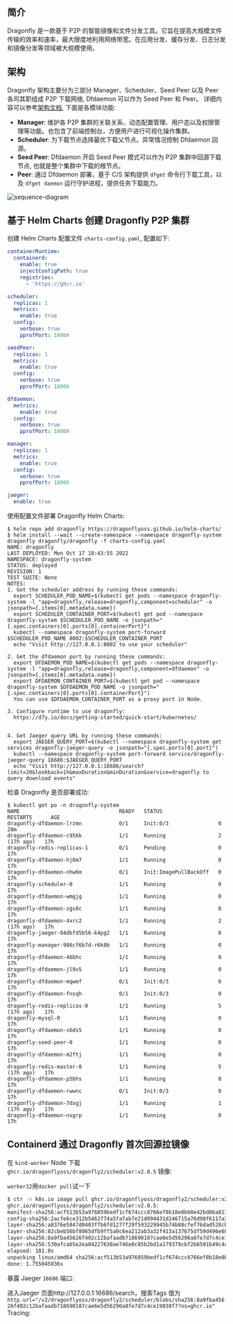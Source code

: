 ## 简介

Dragonfly 是一款基于 P2P 的智能镜像和文件分发工具。它旨在提高大规模文件传输的效率和速率，最大限度地利用网络带宽。在应用分发、缓存分发、日志分发和镜像分发等领域被大规模使用。

## 架构

Dragonfly 架构主要分为三部分 Manager、Scheduler、Seed Peer 以及 Peer 各司其职组成 P2P 下载网络, Dfdaemon 可以作为 Seed Peer 和 Peer。 详细内容可以参考[架构文档](https://d7y.io/zh/docs/concepts/terminology/architecture), 下面是各模块功能:

- **Manager**: 维护各 P2P 集群的关联关系、动态配置管理、用户态以及权限管理等功能。也包含了前端控制台，方便用户进行可视化操作集群。
- **Scheduler**: 为下载节点选择最优下载父节点。异常情况控制 Dfdaemon 回源。
- **Seed Peer**: Dfdaemon 开启 Seed Peer 模式可以作为 P2P 集群中回源下载节点, 也就是整个集群中下载的根节点。
- **Peer**: 通过 Dfdaemon 部署，基于 C/S 架构提供 `dfget` 命令行下载工具，以及 `dfget daemon` 运行守护进程，提供任务下载能力。

![sequence-diagram](https://d7y.io/zh/assets/images/sequence-diagram-36befd084733a4b61f4921ecd76c9568.png)

## 基于 Helm Charts 创建 Dragonfly P2P 集群

创建 Helm Charts 配置文件 `charts-config.yaml`, 配置如下:

```yaml
containerRuntime:
  containerd:
    enable: true
    injectConfigPath: true
    registries:
      - 'https://ghcr.io'

scheduler:
  replicas: 1
  metrics:
    enable: true
  config:
    verbose: true
    pprofPort: 18066

seedPeer:
  replicas: 1
  metrics:
    enable: true
  config:
    verbose: true
    pprofPort: 18066

dfdaemon:
  metrics:
    enable: true
  config:
    verbose: true
    pprofPort: 18066

manager:
  replicas: 1
  metrics:
    enable: true
  config:
    verbose: true
    pprofPort: 18066

jaeger:
  enable: true
```

使用配置文件部署 Dragonfly Helm Charts:

```shell
$ helm repo add dragonfly https://dragonflyoss.github.io/helm-charts/
$ helm install --wait --create-namespace --namespace dragonfly-system dragonfly dragonfly/dragonfly -f charts-config.yaml
NAME: dragonfly
LAST DEPLOYED: Mon Oct 17 18:43:55 2022
NAMESPACE: dragonfly-system
STATUS: deployed
REVISION: 1
TEST SUITE: None
NOTES:
1. Get the scheduler address by running these commands:
  export SCHEDULER_POD_NAME=$(kubectl get pods --namespace dragonfly-system -l "app=dragonfly,release=dragonfly,component=scheduler" -o jsonpath={.items[0].metadata.name})
  export SCHEDULER_CONTAINER_PORT=$(kubectl get pod --namespace dragonfly-system $SCHEDULER_POD_NAME -o jsonpath="{.spec.containers[0].ports[0].containerPort}")
  kubectl --namespace dragonfly-system port-forward $SCHEDULER_POD_NAME 8002:$SCHEDULER_CONTAINER_PORT
  echo "Visit http://127.0.0.1:8002 to use your scheduler"

2. Get the dfdaemon port by running these commands:
  export DFDAEMON_POD_NAME=$(kubectl get pods --namespace dragonfly-system -l "app=dragonfly,release=dragonfly,component=dfdaemon" -o jsonpath={.items[0].metadata.name})
  export DFDAEMON_CONTAINER_PORT=$(kubectl get pod --namespace dragonfly-system $DFDAEMON_POD_NAME -o jsonpath="{.spec.containers[0].ports[0].containerPort}")
  You can use $DFDAEMON_CONTAINER_PORT as a proxy port in Node.

3. Configure runtime to use dragonfly:
  https://d7y.io/docs/getting-started/quick-start/kubernetes/


4. Get Jaeger query URL by running these commands:
  export JAEGER_QUERY_PORT=$(kubectl --namespace dragonfly-system get services dragonfly-jaeger-query -o jsonpath="{.spec.ports[0].port}")
  kubectl --namespace dragonfly-system port-forward service/dragonfly-jaeger-query 16686:$JAEGER_QUERY_PORT
  echo "Visit http://127.0.0.1:16686/search?limit=20&lookback=1h&maxDuration&minDuration&service=dragonfly to query download events"
```

检查 Dragonfly 是否部署成功:

```shell
$ kubectl get po -n dragonfly-system
NAME                                READY   STATUS                  RESTARTS      AGE
dragonfly-dfdaemon-lrzmn            0/1     Init:0/3                0             28m
dragonfly-dfdaemon-c956k            1/1     Running                 2 (17h ago)   17h
dragonfly-redis-replicas-1          0/1     Pending                 0             17h
dragonfly-dfdaemon-hj6m7            1/1     Running                 0             17h
dragonfly-dfdaemon-nhw6m            0/1     Init:ImagePullBackOff   0             17h
dragonfly-scheduler-0               1/1     Running                 0             17h
dragonfly-dfdaemon-wmgjg            1/1     Running                 0             17h
dragonfly-dfdaemon-zgs8c            1/1     Running                 0             17h
dragonfly-dfdaemon-4xrc2            1/1     Running                 2 (17h ago)   17h
dragonfly-jaeger-84dbfd5b56-k4pg2   1/1     Running                 0             17h
dragonfly-manager-986cf6b7d-r6k8b   1/1     Running                 0             17h
dragonfly-dfdaemon-46bhc            1/1     Running                 0             17h
dragonfly-dfdaemon-jl9v5            1/1     Running                 0             17h
dragonfly-dfdaemon-mqwmf            0/1     Init:0/3                0             17h
dragonfly-dfdaemon-fnsqh            0/1     Init:0/3                0             17h
dragonfly-redis-replicas-0          1/1     Running                 5 (17h ago)   17h
dragonfly-mysql-0                   1/1     Running                 0             17h
dragonfly-dfdaemon-s6ds5            1/1     Running                 0             17h
dragonfly-seed-peer-0               1/1     Running                 0             17h
dragonfly-dfdaemon-m2ftj            1/1     Running                 0             17h
dragonfly-redis-master-0            1/1     Running                 5 (17h ago)   17h
dragonfly-dfdaemon-p5bhs            1/1     Running                 0             17h
dragonfly-dfdaemon-rwwnc            0/1     Init:0/3                0             17h
dragonfly-dfdaemon-7dxgj            1/1     Running                 1 (17h ago)   17h
dragonfly-dfdaemon-nxgrp            1/1     Running                 0             17h
```

## Containerd 通过 Dragonfly 首次回源拉镜像

在 `kind-worker` Node 下载 `ghcr.io/dragonflyoss/dragonfly2/scheduler:v2.0.5` 镜像:

`worker12`用`docker pull`试一下

```sh
$ ctr -n k8s.io image pull ghcr.io/dragonflyoss/dragonfly2/scheduler:v2.0.5
ghcr.io/dragonflyoss/dragonfly2/scheduler:v2.0.5:                                 resolved       |++++++++++++++++++++++++++++++++++++++| 
manifest-sha256:acf513b53a976859bedf1cf674ccc8766ef8b18e0b60e42bd86a81385796a5a6: done           |++++++++++++++++++++++++++++++++++++++| 
config-sha256:2acfe6ce312b5462f74a5fafab7e21d094431d246715a76d98f6117a369b0ba0:   done           |++++++++++++++++++++++++++++++++++++++| 
layer-sha256:a8376e5847d0403ffb6fd1277f29f593229945b74b88cfef76dad528cb2bf158:    done           |++++++++++++++++++++++++++++++++++++++| 
layer-sha256:82cbeb56bf8065dfb9ff5a0c6ea212ab3a32f413a137675df59d496e68eaf399:    done           |++++++++++++++++++++++++++++++++++++++| 
layer-sha256:8a9fba45626f402c12bafaadb718690187cae6e5d56296a8fe7d7c4ce19038f7:    done           |++++++++++++++++++++++++++++++++++++++| 
layer-sha256:530afca65e2ea04227630ae746e0c85b2bd1a179379cbf2b6501b49c4cab2ccc:    done           |++++++++++++++++++++++++++++++++++++++| 
elapsed: 181.0s                                                                   total:  26.0 M (147.2 KiB/s)                                     
unpacking linux/amd64 sha256:acf513b53a976859bedf1cf674ccc8766ef8b18e0b60e42bd86a81385796a5a6...
done: 1.755045036s
```

暴露 Jaeger `16686` 端口:

进入Jaeger 页面http://127.0.0.1:16686/search，搜索Tags 值为 `http.url="/v2/dragonflyoss/dragonfly2/scheduler/blobs/sha256:8a9fba45626f402c12bafaadb718690187cae6e5d56296a8fe7d7c4ce19038f7?ns=ghcr.io"` Tracing: